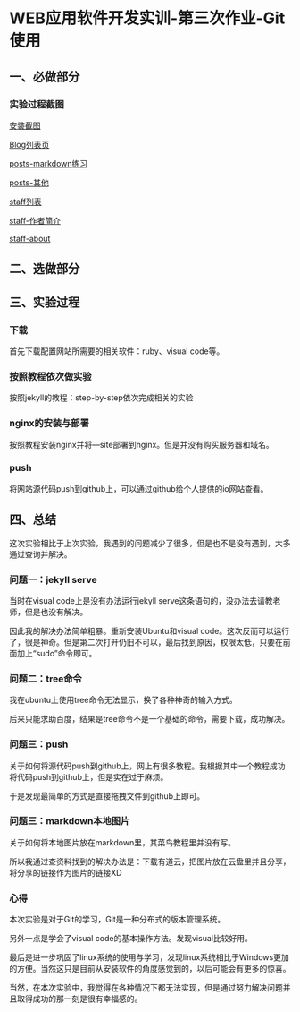# WEB应用软件开发实训-第三次作业-Git使用
## 一、必做部分
### 实验过程截图
[安装截图](http://note.youdao.com/s/6PUnYgB3)

[Blog列表页](http://note.youdao.com/s/Kppqcscz)

[posts-markdown练习](http://note.youdao.com/s/2p6FdrbS)

[posts-其他](http://note.youdao.com/s/3kWeLVyb)

[staff列表](http://note.youdao.com/s/5BeboaF6)

[staff-作者简介](http://note.youdao.com/s/LmnM6Kcu)

[staff-about](http://note.youdao.com/s/FxTy8ewV)

## 二、选做部分

## 三、实验过程
### 下载
首先下载配置网站所需要的相关软件：ruby、visual code等。
### 按照教程依次做实验
按照jekyll的教程：step-by-step依次完成相关的实验
### nginx的安装与部署
按照教程安装nginx并将—site部署到nginx。但是并没有购买服务器和域名。
### push
将网站源代码push到github上，可以通过github给个人提供的io网站查看。
## 四、总结
这次实验相比于上次实验，我遇到的问题减少了很多，但是也不是没有遇到，大多通过查询并解决。
### 问题一：jekyll serve
当时在visual code上是没有办法运行jekyll serve这条语句的，没办法去请教老师，但是也没有解决。

因此我的解决办法简单粗暴。重新安装Ubuntu和visual code。这次反而可以运行了，很是神奇。但是第二次打开仍旧不可以，最后找到原因，权限太低，只要在前面加上“sudo”命令即可。

### 问题二：tree命令
我在ubuntu上使用tree命令无法显示，换了各种神奇的输入方式。

后来只能求助百度，结果是tree命令不是一个基础的命令，需要下载，成功解决。

### 问题三：push
关于如何将源代码push到github上，网上有很多教程。我根据其中一个教程成功将代码push到github上，但是实在过于麻烦。

于是发现最简单的方式是直接拖拽文件到github上即可。

### 问题三：markdown本地图片
关于如何将本地图片放在markdown里，其菜鸟教程里并没有写。

所以我通过查资料找到的解决办法是：下载有道云，把图片放在云盘里并且分享，将分享的链接作为图片的链接XD

### 心得
本次实验是对于Git的学习，Git是一种分布式的版本管理系统。

另外一点是学会了visual code的基本操作方法。发现visual比较好用。

最后是进一步巩固了linux系统的使用与学习，发现linux系统相比于Windows更加的方便。当然这只是目前从安装软件的角度感觉到的，以后可能会有更多的惊喜。

当然，在本次实验中，我觉得在各种情况下都无法实现，但是通过努力解决问题并且取得成功的那一刻是很有幸福感的。



